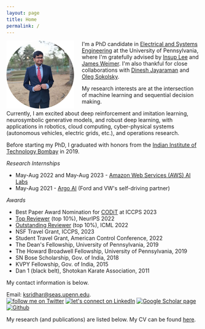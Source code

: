 ```yaml
---
layout: page
title: Home
permalink: /
---
```


<img src="assets/dp_circ.png" alt="dp" align="left" style="width: 35%; margin-right: 20px;"/>

I'm a PhD candidate in <a href="https://www.ese.upenn.edu/">Electrical and Systems Engineering</a> at the University of Pennsylvania, where I'm gratefully advised by <a href="https://www.cis.upenn.edu/~lee/home/index.shtml">Insup Lee</a> and <a href="https://www.seas.upenn.edu/~weimerj">James Weimer</a>. I'm also thankful for close collaborations with <a href="https://www.seas.upenn.edu/~dineshj/">Dinesh Jayaraman</a> and <a href="https://www.cis.upenn.edu/~sokolsky/">Oleg Sokolsky</a>.

My research interests are at the intersection of machine learning and sequential decision making.

Currently, I am excited about deep reinforcement and imitation learning, neurosymbolic generative models, and robust deep learning, with applications in robotics, cloud computing, cyber-physical systems (autonomous vehicles, electric grids, etc.), and operations research. 

Before starting my PhD, I graduated with honors from the <a href="https://www.iitb.ac.in/">Indian Institute of Technology Bombay</a> in 2019. 

*Research Internships*
* May-Aug 2022 and May-Aug 2023 - <a href="https://aws.amazon.com/machine-learning/ai-services/">Amazon Web Services (AWS) AI Labs</a> <!-- with <a href="https://sites.google.com/site/muralibalki">Murali Narayanaswamy</a> and <a href="https://abishek90.github.io/">Abishek Sankaraman</a>. -->
* May-Aug 2021 - <a href="https://www.argo.ai/">Argo AI</a> (Ford and VW's self-driving partner)

*Awards*
* Best Paper Award Nomination for <a href="https://arxiv.org/abs/2207.11769">CODiT</a> at ICCPS 2023
* <a href="https://nips.cc/Conferences/2022/ProgramCommittee#%23:~:text=Katsuhiko%20Ishiguro-,Kaustubh%20Sridhar,Ke%20Sun,-Keane%20Lucas">Top Reviewer</a> (top 10%), NeurIPS 2022
* <a href="https://icml.cc/Conferences/2022/Reviewers#%23:~:text=Kartik%20Sreenivasan-,kaustubh%20sridhar,-Ke%20Sun">Outstanding Reviewer</a> (top 10%), ICML 2022
* NSF Travel Grant, ICCPS, 2023
* Student Travel Grant, American Control Conference, 2022
* The Dean's Fellowship, University of Pennsylvania, 2019
* The Howard Broadwell Fellowship, University of Pennsylvania, 2019
* SN Bose Scholarship, Gov. of India, 2018 
* KVPY Fellowship, Gov. of India, 2015
* Dan 1 (black belt), Shotokan Karate Association, 2011

My contact information is below.

Email: <a target="_blank" title="Email" href="mailto:ksridhar@seas.upenn.edu">ksridhar@seas.upenn.edu</a>.<br>
<a target="_blank" title="follow me on Twitter" href="https://www.twitter.com/ksridhar"><img alt="follow me on Twitter" src="https://marketing.create-cdn.net/assets/twitter30x30.png" border=0></a> <a target="_blank" title="let's connect on LinkedIn" href="https://www.linkedin.com/in/kaustubh-sridhar-8636797a/"><img alt="let's connect on LinkedIn" src="https://upload.wikimedia.org/wikipedia/commons/c/ca/LinkedIn_logo_initials.png" width="30px" border=0></a> <a target="_blank" title="Google Scholar page" href="https://scholar.google.com/citations?user=V-HiOnUAAAAJ&hl=en"><img alt="Google Scholar page" src="https://upload.wikimedia.org/wikipedia/commons/c/c7/Google_Scholar_logo.svg" width="30px" border=0></a> <a target="_blank" title="Github" href="https://github.com/kaustubhsridhar"><img alt="Github" src="https://github.githubassets.com/images/modules/logos_page/GitHub-Mark.png" width="30px" border=0></a>
<!-- <a target="_blank" title="Email" href="mailto:ksridhar@seas.upenn.edu"><img alt="Gmail" src="assets/gmail_old.png" width="30px" border=0></a> -->

My research (and publications) are listed below. My CV can be found <a href="cv.pdf" target="_blank">here</a>.

